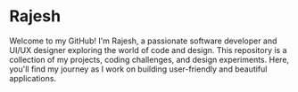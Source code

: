# Rajesh
Welcome to my GitHub! I'm Rajesh, a passionate software developer and UI/UX designer exploring the world of code and design. This repository is a collection of my projects, coding challenges, and design experiments. Here, you'll find my journey as I work on building user-friendly and beautiful applications.

